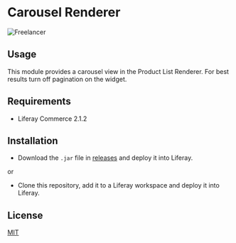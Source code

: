 # Carousel Renderer

![Freelancer](doc/preview.gif
)

## Usage

This module provides a carousel view in the Product List Renderer.  For best results turn off pagination on the widget.      

## Requirements

- Liferay Commerce 2.1.2

## Installation

- Download the `.jar` file in [releases](https://github.com/jhanda/carousel-renderer/releases/tag/1.0.0) and deploy it 
into Liferay.

or

- Clone this repository, add it to a Liferay workspace and deploy it into Liferay.

## License

[MIT](LICENSE)

